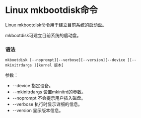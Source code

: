 # Linux mkbootdisk命令

Linux mkbootdisk命令用于建立目前系统的启动盘。

mkbootdisk可建立目前系统的启动盘。

### 语法

    mkbootdisk [--noprompt][--verbose][--version][--device ][--mkinitrdargs ][kernel 版本]

参数：

- --device   指定设备。
- --mkinitrdargs   设置mkinitrd的参数。
- --noprompt   不会提示用户插入磁盘。
- --verbose   执行时显示详细的信息。
- --version   显示版本信息。